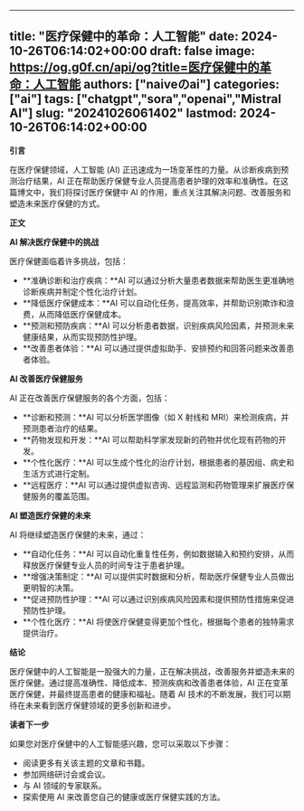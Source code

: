 
---
title: "医疗保健中的革命：人工智能"
date: 2024-10-26T06:14:02+00:00
draft: false
image: https://og.g0f.cn/api/og?title=医疗保健中的革命：人工智能
authors: ["naiveのai"]
categories: ["ai"]
tags: ["chatgpt","sora","openai","Mistral AI"]
slug: "20241026061402"
lastmod: 2024-10-26T06:14:02+00:00
---
**引言**

在医疗保健领域，人工智能 (AI) 正迅速成为一场变革性的力量。从诊断疾病到预测治疗结果，AI 正在帮助医疗保健专业人员提高患者护理的效率和准确性。在这篇博文中，我们将探讨医疗保健中 AI 的作用，重点关注其解决问题、改善服务和塑造未来医疗保健的方式。

**正文**

**AI 解决医疗保健中的挑战**

医疗保健面临着许多挑战，包括：

- **准确诊断和治疗疾病：**AI 可以通过分析大量患者数据来帮助医生更准确地诊断疾病并制定个性化治疗计划。
- **降低医疗保健成本：**AI 可以自动化任务，提高效率，并帮助识别欺诈和浪费，从而降低医疗保健成本。
- **预测和预防疾病：**AI 可以分析患者数据，识别疾病风险因素，并预测未来健康结果，从而实现预防性护理。
- **改善患者体验：**AI 可以通过提供虚拟助手、安排预约和回答问题来改善患者体验。

**AI 改善医疗保健服务**

AI 正在改善医疗保健服务的各个方面，包括：

- **诊断和预测：**AI 可以分析医学图像（如 X 射线和 MRI）来检测疾病，并预测患者治疗的结果。
- **药物发现和开发：**AI 可以帮助科学家发现新的药物并优化现有药物的开发。
- **个性化医疗：**AI 可以生成个性化的治疗计划，根据患者的基因组、病史和生活方式进行定制。
- **远程医疗：**AI 可以通过提供虚拟咨询、远程监测和药物管理来扩展医疗保健服务的覆盖范围。

**AI 塑造医疗保健的未来**

AI 将继续塑造医疗保健的未来，通过：

- **自动化任务：**AI 可以自动化重复性任务，例如数据输入和预约安排，从而释放医疗保健专业人员的时间专注于患者护理。
- **增强决策制定：**AI 可以提供实时数据和分析，帮助医疗保健专业人员做出更明智的决策。
- **促进预防性护理：**AI 可以通过识别疾病风险因素和提供预防性措施来促进预防性护理。
- **个性化医疗：**AI 将使医疗保健变得更加个性化，根据每个患者的独特需求提供治疗。

**结论**

医疗保健中的人工智能是一股强大的力量，正在解决挑战，改善服务并塑造未来的医疗保健。通过提高准确性、降低成本、预测疾病和改善患者体验，AI 正在变革医疗保健，并最终提高患者的健康和福祉。随着 AI 技术的不断发展，我们可以期待在未来看到医疗保健领域的更多创新和进步。

**读者下一步**

如果您对医疗保健中的人工智能感兴趣，您可以采取以下步骤：

- 阅读更多有关该主题的文章和书籍。
- 参加网络研讨会或会议。
- 与 AI 领域的专家联系。
- 探索使用 AI 来改善您自己的健康或医疗保健实践的方法。